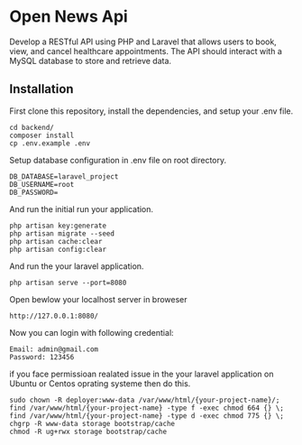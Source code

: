 # Open News Api

Develop a RESTful API using PHP and Laravel that allows users to book, view, and cancel healthcare appointments. The API should interact with a MySQL database to store and retrieve data.

## Installation

First clone this repository, install the dependencies, and setup your .env file.

```
cd backend/
composer install
cp .env.example .env
```

Setup database configuration in .env file on root directory.

```
DB_DATABASE=laravel_project
DB_USERNAME=root
DB_PASSWORD=
```

And run the initial run your application.

```
php artisan key:generate
php artisan migrate --seed
php artisan cache:clear
php artisan config:clear
```

And run the your laravel application. 

```
php artisan serve --port=8080
```

Open  bewlow your localhost server in broweser
```
http://127.0.0.1:8080/
```

Now you can login with following credential:

```
Email: admin@gmail.com
Password: 123456
```

if you face permissioan realated issue  in the your laravel application on Ubuntu or Centos oprating systeme then do this.

```
sudo chown -R deployer:www-data /var/www/html/{your-project-name}/;
find /var/www/html/{your-project-name} -type f -exec chmod 664 {} \;
find /var/www/html/{your-project-name} -type d -exec chmod 775 {} \;
chgrp -R www-data storage bootstrap/cache
chmod -R ug+rwx storage bootstrap/cache
```
